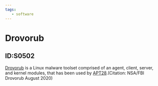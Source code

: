 ```yaml
---
tags:
   - software
---
```

# Drovorub
## ID:S0502
[Drovorub](/mitre/software/S0502) is a Linux malware toolset comprised of an agent, client, server, and kernel modules, that has been used by [APT28](/mitre/groups/G0007).(Citation: NSA/FBI Drovorub August 2020)
